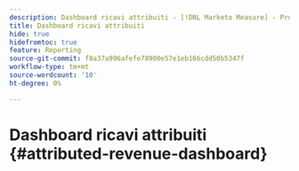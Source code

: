 ```yaml
---
description: Dashboard ricavi attribuiti - [!DNL Marketo Measure] - Prodotto
title: Dashboard ricavi attribuiti
hide: true
hidefromtoc: true
feature: Reporting
source-git-commit: f8a37a996afefe78900e57e1eb166cdd50b5347f
workflow-type: tm+mt
source-wordcount: '10'
ht-degree: 0%

---
```


# Dashboard ricavi attribuiti {#attributed-revenue-dashboard}
